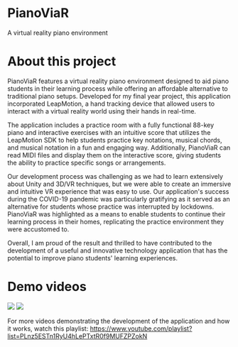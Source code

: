 # PianoViaR
A virtual reality piano environment

# About this project
PianoViaR features a virtual reality piano environment designed to aid piano students in their learning process while offering an affordable alternative to traditional piano setups. Developed for my final year project, this application incorporated LeapMotion, a hand tracking device that allowed users to interact with a virtual reality world using their hands in real-time.

The application includes a practice room with a fully functional 88-key piano and interactive exercises with an intuitive score that utilizes the LeapMotion SDK to help students practice key notations, musical chords, and musical notation in a fun and engaging way. Additionally, PianoViaR can read MIDI files and display them on the interactive score, giving students the ability to practice specific songs or arrangements.

Our development process was challenging as we had to learn extensively about Unity and 3D/VR techniques, but we were able to create an immersive and intuitive VR experience that was easy to use. Our application's success during the COVID-19 pandemic was particularly gratifying as it served as an alternative for students whose practice was interrupted by lockdowns. PianoViaR was highlighted as a means to enable students to continue their learning process in their homes, replicating the practice environment they were accustomed to.

Overall, I am proud of the result and thrilled to have contributed to the development of a useful and innovative technology application that has the potential to improve piano students' learning experiences.

# Demo videos
[![](https://markdown-videos.deta.dev/youtube/_5qv7iWHOLY)](https://www.youtube.com/watch?v=_5qv7iWHOLY&list=PLnz5ESTn1RyU4hLePTxtR0f9MUFZPZokN&index=14)
[![](https://markdown-videos.deta.dev/youtube/Ewqez6IGf88)](https://www.youtube.com/watch?v=Ewqez6IGf88&list=PLnz5ESTn1RyU4hLePTxtR0f9MUFZPZokN&index=15)

For more videos demonstrating the development of the application and how it works, watch this playlist: https://www.youtube.com/playlist?list=PLnz5ESTn1RyU4hLePTxtR0f9MUFZPZokN

